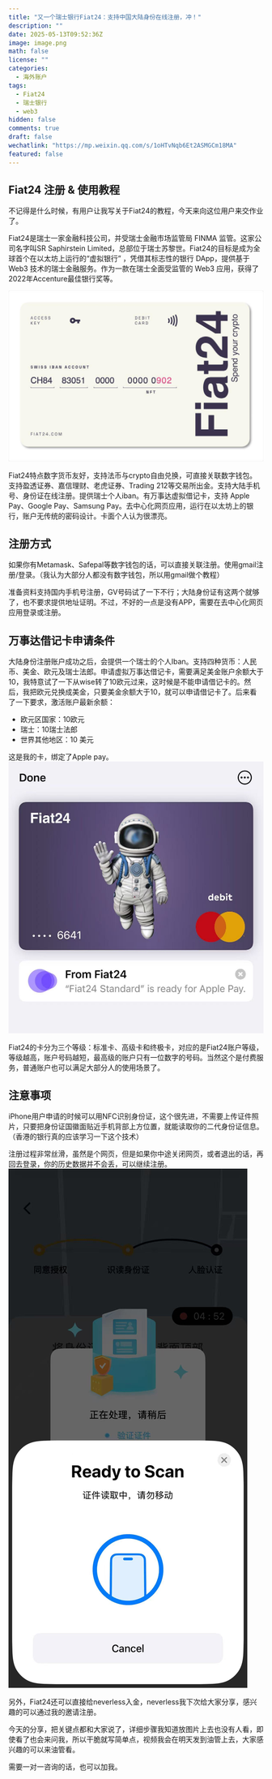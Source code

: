 ```yaml
---
title: "又一个瑞士银行Fiat24：支持中国大陆身份在线注册，冲！"
description: ""
date: 2025-05-13T09:52:36Z
image: image.png
math: false
license: ""
categories:
  - 海外账户
tags:
  - Fiat24
  - 瑞士银行
  - web3
hidden: false
comments: true
draft: false
wechatlink: "https://mp.weixin.qq.com/s/1oHTvNqb6Et2ASMGCm18MA"
featured: false
---
```



## Fiat24 注册 & 使用教程

不记得是什么时候，有用户让我写关于Fiat24的教程，今天来向这位用户来交作业了。

Fiat24是瑞士一家金融科技公司，并受瑞士金融市场监管局 FINMA 监管。这家公司名字叫SR Saphirstein Limited，总部位于瑞士苏黎世。Fiat24的目标是成为全球首个在以太坊上运行的“虚拟银行” ，凭借其标志性的银行 DApp，提供基于 Web3 技术的瑞士金融服务。作为一款在瑞士全面受监管的 Web3 应用，获得了2022年Accenture最佳银行奖等。

![alt text](image-3.png)

Fiat24特点数字货币友好，支持法币与crypto自由兑换，可直接关联数字钱包。支持盈透证券、嘉信理财、老虎证券、Trading 212等交易所出金。支持大陆手机号、身份证在线注册。提供瑞士个人iban。有万事达虚拟借记卡，支持 Apple Pay、Google Pay、Samsung Pay。去中心化网页应用，运行在以太坊上的银行，账户无传统的密码设计。卡面个人认为很漂亮。

## 注册方式

如果你有Metamask、Safepal等数字钱包的话，可以直接关联注册。使用gmail注册/登录。（我认为大部分人都没有数字钱包，所以用gmail做个教程）

准备资料支持国内手机号注册，GV号码试了一下不行；大陆身份证有这两个就够了，也不要求提供地址证明。不过，不好的一点是没有APP，需要在去中心化网页应用登录或注册。

## 万事达借记卡申请条件

大陆身份注册账户成功之后，会提供一个瑞士的个人Iban。支持四种货币：人民币、美金、欧元及瑞士法郎。申请虚拟万事达借记卡，需要满足美金账户余额大于10，我特意试了一下从wise转了10欧元过来，这时候是不能申请借记卡的。然后，我把欧元兑换成美金，只要美金余额大于10，就可以申请借记卡了。后来看了一下要求，激活账户最新余额：

- 欧元区国家：10欧元  
- 瑞士：10瑞士法郎  
- 世界其他地区：10 美元  

这是我的卡，绑定了Apple pay。
![fiat24绑定Apple pay](image-1.png)

Fiat24的卡分为三个等级：标准卡、高级卡和终极卡，对应的是Fiat24账户等级，等级越高，账户号码越短，最高级的账户只有一位数字的号码。当然这个是付费服务，普通账户也可以满足大部分人的使用场景了。

## 注意事项

iPhone用户申请的时候可以用NFC识别身份证，这个很先进，不需要上传证件照片，只要把身份证国徽面贴近手机背部上方位置，就能读取你的二代身份证信息。（香港的银行真的应该学习一下这个技术）

注册过程非常丝滑，虽然是个网页，但是如果你中途关闭网页，或者退出的话，再回去登录，你的历史数据并不会丢，可以继续注册。
![fiat24身份证注册识别](image-2.png)

另外，Fiat24还可以直接给neverless入金，neverless我下次给大家分享，感兴趣的可以通过我的邀请注册。

今天的分享，把关键点都和大家说了，详细步骤我知道放图片上去也没有人看，即使看了也会来问我，所以干脆就写简单点，视频我会在明天发到油管上去，大家感兴趣的可以来油管看。

需要一对一咨询的话，也可以加我。
